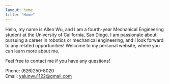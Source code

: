 ```yaml
---
layout: home
title: "Home"
---
```


Hello, my name is Allen Wu, and I am a fourth-year Mechanical Engineering student at the University of California, San Diego. I am passionate about pursuing a career in robotics or mechanical engineering, and I look forward to any related opportunities! Welcome to my personal website, where you can learn more about me.

<!-- Here is my <a href="https://www.slideshare.net/Allen958856/resumepdf-256976054/Allen958856/resumepdf-256976054">resume</a>,  -->
Feel free to contact me if you have any questions!


Phone: (626)250-8020<br>
Email: <a href="mailto:yalunwu1122@gmail.com">yalunwu1122@gmail.com</a>


